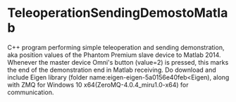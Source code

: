 # TeleoperationSendingDemostoMatlab
C++ program performing simple teleoperation and sending demonstration, aka position values of the Phantom Premium slave device to Matlab 2014.
Whenever the master device Omni's button (value=2) is pressed, this marks the end of the demonstration end in Matlab receiving.
Do download and include Eigen library (folder name:eigen-eigen-5a0156e40feb<Eigen), along with ZMQ for Windows 10 x64(ZeroMQ-4.0.4_miru1.0-x64) for communication.
